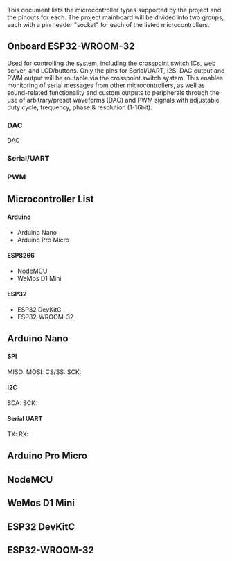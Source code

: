This document lists the microcontroller types supported by the project and the pinouts for each. The project mainboard will be divided into two groups, each with a pin header "socket" for each of the listed microcontrollers.

## Onboard ESP32-WROOM-32
Used for controlling the system, including the crosspoint switch ICs, web server, and LCD/buttons. Only the pins for Serial/UART, I2S, DAC output and PWM output will be routable via the crosspoint switch system. This enables monitoring of serial messages from other microcontrollers, as well as sound-related functionality and custom outputs to peripherals through the use of arbitrary/preset waveforms (DAC) and PWM signals with adjustable duty cycle, frequency, phase & resolution (1-16bit).

### DAC
DAC

### Serial/UART


### PWM



## Microcontroller List

#### Arduino
- Arduino Nano
- Arduino Pro Micro

#### ESP8266
- NodeMCU
- WeMos D1 Mini

#### ESP32
- ESP32 DevKitC
- ESP32-WROOM-32

## Arduino Nano
#### SPI
MISO:
MOSI:
CS/SS:
SCK:
#### I2C
SDA:
SCK:
#### Serial UART
TX:
RX:
### 
## Arduino Pro Micro


## NodeMCU


## WeMos D1 Mini


## ESP32 DevKitC


## ESP32-WROOM-32
